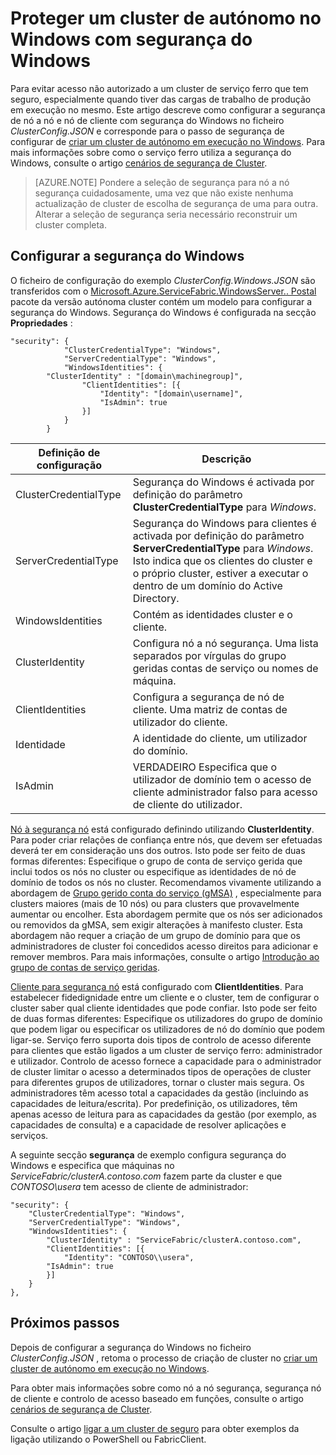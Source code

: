 <properties
   pageTitle="Proteger um cluster de executar o Windows com segurança do Windows | Microsoft Azure"
   description="Saiba como configurar a segurança nó a nó e nó de cliente num cluster autónomo em execução no Windows com segurança do Windows."
   services="service-fabric"
   documentationCenter=".net"
   authors="rwike77"
   manager="timlt"
   editor=""/>

<tags
   ms.service="service-fabric"
   ms.devlang="dotnet"
   ms.topic="article"
   ms.tgt_pltfrm="NA"
   ms.workload="NA"
   ms.date="08/25/2016"
   ms.author="ryanwi"/>


# <a name="secure-a-standalone-cluster-on-windows-using-windows-security"></a>Proteger um cluster de autónomo no Windows com segurança do Windows

Para evitar acesso não autorizado a um cluster de serviço ferro que tem seguro, especialmente quando tiver das cargas de trabalho de produção em execução no mesmo. Este artigo descreve como configurar a segurança de nó a nó e nó de cliente com segurança do Windows no ficheiro *ClusterConfig.JSON* e corresponde para o passo de segurança de configurar de [criar um cluster de autónomo em execução no Windows](service-fabric-cluster-creation-for-windows-server.md). Para mais informações sobre como o serviço ferro utiliza a segurança do Windows, consulte o artigo [cenários de segurança de Cluster](service-fabric-cluster-security.md).

>[AZURE.NOTE]
Pondere a seleção de segurança para nó a nó segurança cuidadosamente, uma vez que não existe nenhuma actualização de cluster de escolha de segurança de uma para outra. Alterar a seleção de segurança seria necessário reconstruir um cluster completa.

## <a name="configure-windows-security"></a>Configurar a segurança do Windows
O ficheiro de configuração do exemplo *ClusterConfig.Windows.JSON* são transferidos com o [Microsoft.Azure.ServiceFabric.WindowsServer.<version>. Postal](http://go.microsoft.com/fwlink/?LinkId=730690) pacote da versão autónoma cluster contém um modelo para configurar a segurança do Windows.  Segurança do Windows é configurada na secção **Propriedades** :

```
"security": {
            "ClusterCredentialType": "Windows",
            "ServerCredentialType": "Windows",
            "WindowsIdentities": {
        "ClusterIdentity" : "[domain\machinegroup]",
                "ClientIdentities": [{
                    "Identity": "[domain\username]",
                    "IsAdmin": true
                }]
            }
        }
```

|**Definição de configuração**|**Descrição**|
|-----------------------|--------------------------|
|ClusterCredentialType|Segurança do Windows é activada por definição do parâmetro **ClusterCredentialType** para *Windows*.|
|ServerCredentialType|Segurança do Windows para clientes é activada por definição do parâmetro **ServerCredentialType** para *Windows*. Isto indica que os clientes do cluster e o próprio cluster, estiver a executar o dentro de um domínio do Active Directory.|
|WindowsIdentities|Contém as identidades cluster e o cliente.|
|ClusterIdentity|Configura nó a nó segurança. Uma lista separados por vírgulas do grupo geridas contas de serviço ou nomes de máquina.|
|ClientIdentities|Configura a segurança de nó de cliente. Uma matriz de contas de utilizador do cliente.|
|Identidade|A identidade do cliente, um utilizador do domínio.|
|IsAdmin|VERDADEIRO Especifica que o utilizador de domínio tem o acesso de cliente administrador falso para acesso de cliente do utilizador.|

[Nó à segurança nó](service-fabric-cluster-security.md#node-to-node-security) está configurado definindo utilizando **ClusterIdentity**. Para poder criar relações de confiança entre nós, que devem ser efetuadas deverá ter em consideração uns dos outros. Isto pode ser feito de duas formas diferentes: Especifique o grupo de conta de serviço gerida que inclui todos os nós no cluster ou especifique as identidades de nó de domínio de todos os nós no cluster. Recomendamos vivamente utilizando a abordagem de [Grupo gerido conta do serviço (gMSA)](https://technet.microsoft.com/library/hh831782.aspx) , especialmente para clusters maiores (mais de 10 nós) ou para clusters que provavelmente aumentar ou encolher.
Esta abordagem permite que os nós ser adicionados ou removidos da gMSA, sem exigir alterações à manifesto cluster. Esta abordagem não requer a criação de um grupo de domínio para que os administradores de cluster foi concedidos acesso direitos para adicionar e remover membros. Para mais informações, consulte o artigo [Introdução ao grupo de contas de serviço geridas](http://technet.microsoft.com/library/jj128431.aspx).

[Cliente para segurança nó](service-fabric-cluster-security.md#client-to-node-security) está configurado com **ClientIdentities**. Para estabelecer fidedignidade entre um cliente e o cluster, tem de configurar o cluster saber qual cliente identidades que pode confiar. Isto pode ser feito de duas formas diferentes: Especifique os utilizadores do grupo de domínio que podem ligar ou especificar os utilizadores de nó do domínio que podem ligar-se. Serviço ferro suporta dois tipos de controlo de acesso diferente para clientes que estão ligados a um cluster de serviço ferro: administrador e utilizador. Controlo de acesso fornece a capacidade para o administrador de cluster limitar o acesso a determinados tipos de operações de cluster para diferentes grupos de utilizadores, tornar o cluster mais segura.  Os administradores têm acesso total a capacidades da gestão (incluindo as capacidades de leitura/escrita). Por predefinição, os utilizadores, têm apenas acesso de leitura para as capacidades da gestão (por exemplo, as capacidades de consulta) e a capacidade de resolver aplicações e serviços.

A seguinte secção **segurança** de exemplo configura segurança do Windows e especifica que máquinas no *ServiceFabric/clusterA.contoso.com* fazem parte da cluster e que *CONTOSO\usera* tem acesso de cliente de administrador:

```
"security": {
    "ClusterCredentialType": "Windows",
    "ServerCredentialType": "Windows",
    "WindowsIdentities": {
        "ClusterIdentity" : "ServiceFabric/clusterA.contoso.com",
        "ClientIdentities": [{
            "Identity": "CONTOSO\\usera",
        "IsAdmin": true
        }]
    }
},
```

## <a name="next-steps"></a>Próximos passos

Depois de configurar a segurança do Windows no ficheiro *ClusterConfig.JSON* , retoma o processo de criação de cluster no [criar um cluster de autónomo em execução no Windows](service-fabric-cluster-creation-for-windows-server.md).

Para obter mais informações sobre como nó a nó segurança, segurança nó de cliente e controlo de acesso baseado em funções, consulte o artigo [cenários de segurança de Cluster](service-fabric-cluster-security.md).

Consulte o artigo [ligar a um cluster de seguro](service-fabric-connect-to-secure-cluster.md) para obter exemplos da ligação utilizando o PowerShell ou FabricClient.
